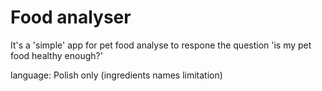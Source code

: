 # Food analyser

It's a 'simple' app for pet food analyse to respone the question 'is my pet food healthy enough?'

language: Polish only (ingredients names limitation)
